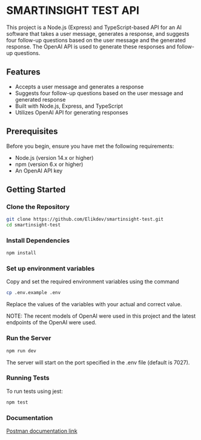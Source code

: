 # SMARTINSIGHT TEST API
This project is a Node.js (Express) and TypeScript-based API for an AI software that takes a user message, generates a response, and suggests four follow-up questions based on the user message and the generated response. The OpenAI API is used to generate these responses and follow-up questions.

## Features

- Accepts a user message and generates a response
- Suggests four follow-up questions based on the user message and generated response
- Built with Node.js, Express, and TypeScript
- Utilizes OpenAI API for generating responses

## Prerequisites

Before you begin, ensure you have met the following requirements:

- Node.js (version 14.x or higher)
- npm (version 6.x or higher)
- An OpenAI API key

## Getting Started

### Clone the Repository

```bash
git clone https://github.com/Elikdev/smartinsight-test.git
cd smartinsight-test
```

### Install Dependencies

```bash
npm install
```

### Set up environment variables

Copy and set the required environment variables using the command

```bash
cp .env.example .env
```

Replace the values of the variables with your actual and correct value. 

NOTE: The recent models of OpenAI were used in this project and the latest endpoints of the OpenAI were used. 

### Run the Server

```bash
npm run dev
```

The server will start on the port specified in the .env file (default is 7027).

### Running Tests

To run tests using jest:

```bash
npm test
```

### Documentation

[Postman documentation link](https://documenter.getpostman.com/view/9087902/2sA3JT3yMz)